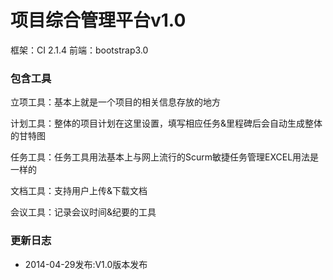项目综合管理平台v1.0
=======

框架：CI 2.1.4
前端：bootstrap3.0

<h3>包含工具</h3>
立项工具：基本上就是一个项目的相关信息存放的地方

计划工具：整体的项目计划在这里设置，填写相应任务&里程碑后会自动生成整体的甘特图

任务工具：任务工具用法基本上与网上流行的Scurm敏捷任务管理EXCEL用法是一样的

文档工具：支持用户上传&下载文档

会议工具：记录会议时间&纪要的工具

<h3>更新日志</h3>

* 2014-04-29发布:V1.0版本发布